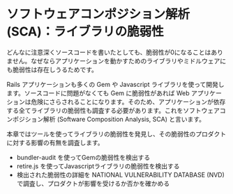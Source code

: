 # ソフトウェアコンポジション解析 (SCA)：ライブラリの脆弱性

どんなに注意深くソースコードを書いたとしても、脆弱性が0になることはありません。なぜならアプリケーションを動かすためのライブラリやミドルウェアにも脆弱性は存在しうるためです。

Rails アプリケーションも多くの Gem や Javascript ライブラリを使って開発します。ソースコードに問題がなくても Gem に脆弱性があれば Web アプリケーションは危険にさらされることになります。そのため、アプリケーションが依存する全てライブラリの脆弱性も調査する必要があります。これをソフトウェアコンポジション解析 (Software Composition Analysis, SCA) と言います。

本章ではツールを使ってライブラリの脆弱性を発見し、その脆弱性のプロダクトに対する影響の有無を調査します。

- bundler-audit を使ってGemの脆弱性を検出する
- retire.js を使ってJavascriptライブラリの脆弱性を検出する
- 検出された脆弱性の詳細を NATIONAL VULNERABILITY DATABASE (NVD) で調査し、プロダクトが影響を受けるか否かを確かめる
